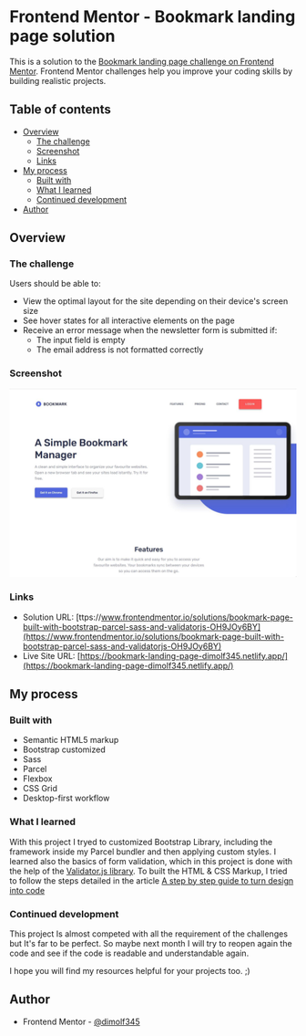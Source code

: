 # Frontend Mentor - Bookmark landing page solution

This is a solution to the [Bookmark landing page challenge on Frontend Mentor](https://www.frontendmentor.io/challenges/bookmark-landing-page-5d0b588a9edda32581d29158). Frontend Mentor challenges help you improve your coding skills by building realistic projects.

## Table of contents

- [Overview](#overview)
  - [The challenge](#the-challenge)
  - [Screenshot](#screenshot)
  - [Links](#links)
- [My process](#my-process)
  - [Built with](#built-with)
  - [What I learned](#what-i-learned)
  - [Continued development](#continued-development)
- [Author](#author)

## Overview

### The challenge

Users should be able to:

- View the optimal layout for the site depending on their device's screen size
- See hover states for all interactive elements on the page
- Receive an error message when the newsletter form is submitted if:
  - The input field is empty
  - The email address is not formatted correctly

### Screenshot

![](./screenshot.JPG)

### Links

- Solution URL: [ttps://www.frontendmentor.io/solutions/bookmark-page-built-with-bootstrap-parcel-sass-and-validatorjs-OH9JOy6BY](https://www.frontendmentor.io/solutions/bookmark-page-built-with-bootstrap-parcel-sass-and-validatorjs-OH9JOy6BY)
- Live Site URL: [https://bookmark-landing-page-dimolf345.netlify.app/](https://bookmark-landing-page-dimolf345.netlify.app/)

## My process

### Built with

- Semantic HTML5 markup
- Bootstrap customized
- Sass
- Parcel
- Flexbox
- CSS Grid
- Desktop-first workflow

### What I learned

With this project I tryed to customized Bootstrap Library, including the framework inside my Parcel bundler and then applying custom styles.
I learned also the basics of form validation, which in this project is done with the help of the [Validator.js library](https://www.npmjs.com/package/validator).
To built the HTML & CSS Markup, I tried to follow the steps detailed in the article [A step by step guide to turn design into code](https://css-tricks.com/a-step-by-step-process-for-turning-designs-into-code/)

### Continued development

This project Is almost competed with all the requirement of the challenges but It's far to be perfect. So maybe next month I will try to reopen again the code and see if the code is readable and understandable again.

I hope you will find my resources helpful for your projects too. ;)

## Author

- Frontend Mentor - [@dimolf345](https://www.frontendmentor.io/profile/dimolf345)
